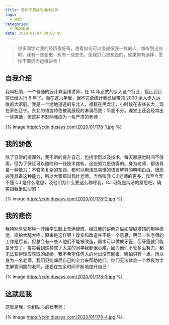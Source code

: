 ```yaml
---
title: 愿你不要成为运维讲师
tags:
  - 运维
categories:
  - 求职面试
date: 2020-01-07 00:00:00
---
```


> 很多同学对我的经历很好奇，想着如何可以变成像我一样的人。每听到这些时，我有一些骄傲，也有一些悲伤。但我打心里想说的，如果你有选择，愿你不要成为运维讲师！

<!-- more -->

## 自我介绍

我叫杜朋，一个普通的云计算运维讲师，在 14 年正式的步入这个行业，截止到目前已经入行 6 年了。而在这六年里，据不完全统计我已经带领 2000 余人步入运维的大家庭。我是一个地地道道的东北人，祖籍在黑龙江，小时候在吉林长大，现在家在辽宁。东北的语言特色被我展现的淋漓尽致：平翘不分。课堂上还会经常出一些笑话，但这并不影响我成为一名严肃的老师：

{% image https://cdn.dusays.com/2020/01/178-1.jpg %}

## 我的骄傲

除了日常的授课外，我不断的提升自己，包括学历以及技术，每天都感觉时间不够用。但为了保证可以随时和一线技术接轨，这些努力是值得的。身为老师，都该具备一种能力：不管多复杂的东西，都可以用浅显易懂的语言解释的明明白白。很高兴我具备这种能力，所以大家都叫我杜老师，当然叫我 CJ 老师的更多，我至今弄不懂 CJ 是什么意思，及他们为什么要这么称呼我，CJ 可能是纯洁的意思吧，确实跟我挺贴切的：

{% image https://cdn.dusays.com/2020/01/178-2.jpg %}

## 我的悲伤

我特别享受那种一开始学生脸上充满疑惑，经过我的讲解之后如醍醐灌顶的那种感觉，直拍大腿大呼：原来是这样啊！改变和改造并不是一个意思，明显一名老师的工作是后者。但总会有一些人他们不能被改造，圆木可以做成牙签，但牙签就只能是牙签了，每每看到这种底子太差的同学我都很心疼，因为他们不管多么努力，都无法获得理应获取的成绩。我不希望任何人的付出没有回报，哪怕只有一点。所以身为一名老师，我们只能竭尽自己的全力来帮助他们。你们无法体会一个熬夜为学生解答问题的老师，还要在空余时间不断地提升自己：

{% image https://cdn.dusays.com/2020/01/178-3.jpg %}

## 这就是我

这就是我，你们贴心的杜老师：

{% image https://cdn.dusays.com/2020/01/178-4.jpg %}

